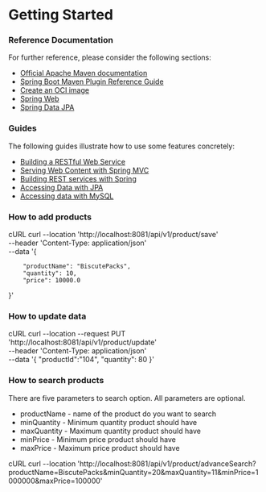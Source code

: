 # Getting Started

### Reference Documentation
For further reference, please consider the following sections:

* [Official Apache Maven documentation](https://maven.apache.org/guides/index.html)
* [Spring Boot Maven Plugin Reference Guide](https://docs.spring.io/spring-boot/docs/3.1.8/maven-plugin/reference/html/)
* [Create an OCI image](https://docs.spring.io/spring-boot/docs/3.1.8/maven-plugin/reference/html/#build-image)
* [Spring Web](https://docs.spring.io/spring-boot/docs/3.1.8/reference/htmlsingle/index.html#web)
* [Spring Data JPA](https://docs.spring.io/spring-boot/docs/3.1.8/reference/htmlsingle/index.html#data.sql.jpa-and-spring-data)

### Guides
The following guides illustrate how to use some features concretely:

* [Building a RESTful Web Service](https://spring.io/guides/gs/rest-service/)
* [Serving Web Content with Spring MVC](https://spring.io/guides/gs/serving-web-content/)
* [Building REST services with Spring](https://spring.io/guides/tutorials/rest/)
* [Accessing Data with JPA](https://spring.io/guides/gs/accessing-data-jpa/)
* [Accessing data with MySQL](https://spring.io/guides/gs/accessing-data-mysql/)

### How to add products
cURL
curl --location 'http://localhost:8081/api/v1/product/save' \
--header 'Content-Type: application/json' \
--data '{

        "productName": "BiscutePacks",
        "quantity": 10,
        "price": 10000.0
}'

### How to update data
cURL
curl --location --request PUT 'http://localhost:8081/api/v1/product/update' \
--header 'Content-Type: application/json' \
--data '{
"productId":"104",
"quantity": 80
}'

### How to search products
There are five parameters to search option. All parameters are optional.
* productName - name of the product do you want to search
* minQuantity - Minimum quantity product should have
* maxQuantity - Maximum quantity product should have
* minPrice  - Minimum price product should have
* maxPrice - Maximum price product should have

cURL
curl --location 'http://localhost:8081/api/v1/product/advanceSearch?productName=BiscutePacks&minQuantity=20&maxQuantity=11&minPrice=1000000&maxPrice=100000'